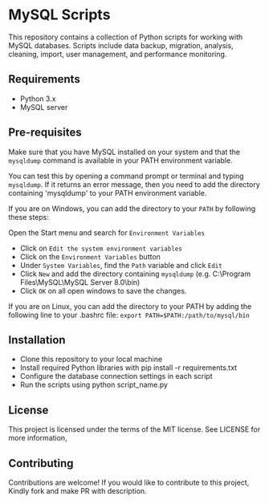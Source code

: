 # MySQL Scripts
This repository contains a collection of Python scripts for working with MySQL databases. Scripts include data backup, migration, analysis, cleaning, import, user management, and performance monitoring.

## Requirements
- Python 3.x
- MySQL server

## Pre-requisites
Make sure that you have MySQL installed on your system and that the `mysqldump` command is available in your PATH environment variable.

You can test this by opening a command prompt or terminal and typing `mysqldump`. If it returns an error message, then you need to add the directory containing 'mysqldump' to your PATH environment variable.

If you are on Windows, you can add the directory to your `PATH` by following these steps:

Open the Start menu and search for `Environment Variables`
- Click on `Edit the system environment variables`
- Click on the `Environment Variables` button
- Under `System Variables`, find the `Path` variable and click `Edit`
- Click `New` and add the directory containing `mysqldump` (e.g. C:\Program Files\MySQL\MySQL Server 8.0\bin)
- Click `OK` on all open windows to save the changes.

If you are on Linux, you can add the directory to your PATH by adding the following line to your .bashrc file:
    `export PATH=$PATH:/path/to/mysql/bin`

## Installation
- Clone this repository to your local machine
- Install required Python libraries with pip install -r requirements.txt
- Configure the database connection settings in each script
- Run the scripts using python script_name.py

## License
This project is licensed under the terms of the MIT license. See LICENSE for more information,

## Contributing
Contributions are welcome! If you would like to contribute to this project, Kindly fork and make PR with description.

